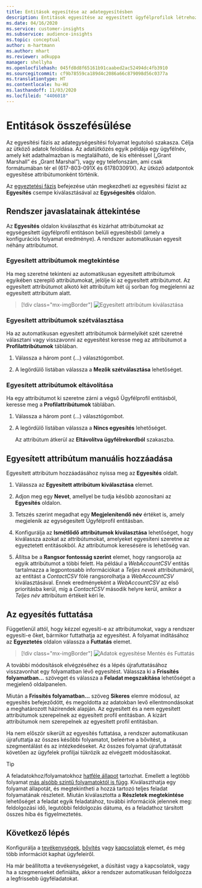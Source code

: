 ```yaml
---
title: Entitások egyesítése az adategyesítésben
description: Entitások egyesítése az egyesített ügyfélprofilok létrehozásához.
ms.date: 04/16/2020
ms.service: customer-insights
ms.subservice: audience-insights
ms.topic: conceptual
author: m-hartmann
ms.author: mhart
ms.reviewer: adkuppa
manager: shellyha
ms.openlocfilehash: 045fd8d8f65161b91caabed2ac52494dc4fb3910
ms.sourcegitcommit: cf9b78559ca189d4c2086a66c879098d56c0377a
ms.translationtype: HT
ms.contentlocale: hu-HU
ms.lasthandoff: 11/03/2020
ms.locfileid: "4406018"
---
```

# <a name="merge-entities"></a>Entitások összefésülése

Az egyesítési fázis az adategységesítési folyamat legutolsó szakasza. Célja az ütköző adatok feloldása. Az adatütközés egyik példája egy ügyfélnév, amely két adathalmazban is megtalálható, de kis eltéréssel („Grant Marshall” és „Grant Marshal”), vagy egy telefonszám, ami csak formátumában tér el (617-803-091X és 617803091X). Az ütköző adatpontok egyesítése attribútumonként történik.

Az [egyeztetési fázis](match-entities.md) befejezése után megkezdheti az egyesítési fázist az **Egyesítés** csempe kiválasztásával az **Egységesítés** oldalon.

## <a name="review-system-recommendations"></a>Rendszer javaslatainak áttekintése

Az **Egyesítés** oldalon kiválaszthat és kizárhat attribútumokat az egységesített ügyfélprofil entitáson belüli egyesítésből (amely a konfigurációs folyamat eredménye). A rendszer automatikusan egyesít néhány attribútumot.

### <a name="view-merged-attributes"></a>Egyesített attribútumok megtekintése

Ha meg szeretné tekinteni az automatikusan egyesített attribútumok egyikében szereplő attribútumokat, jelölje ki az egyesített attribútumot. Az egyesített attribútumot alkotó két attribútum két új sorban fog megjelenni az egyesített attribútum alatt.

> [!div class="mx-imgBorder"]
> ![Egyesített attribútum kiválasztása](media/configure-data-merge-profile-attributes.png "Egyesített attribútum kiválasztása")

### <a name="separate-merged-attributes"></a>Egyesített attribútumok szétválasztása

Ha az automatikusan egyesített attribútumok bármelyikét szét szeretné választani vagy visszavonni az egyesítést keresse meg az attribútumot a **Profilattribútumok** táblában.

1. Válassza a három pont (...) választógombot.
  
2. A legördülő listában válassza a **Mezők szétválasztása** lehetőséget.

### <a name="remove-merged-attributes"></a>Egyesített attribútumok eltávolítása

Ha egy attribútumot ki szeretne zárni a végső Ügyfélprofil entitásból, keresse meg a **Profilattribútumok** táblában.

1. Válassza a három pont (...) választógombot.
  
2. A legördülő listában válassza a **Nincs egyesítés** lehetőséget.

   Az attribútum átkerül az **Eltávolítva ügyfélrekordból** szakaszba.

## <a name="manually-add-a-merged-attribute"></a>Egyesített attribútum manuális hozzáadása

Egyesített attribútum hozzáadásához nyissa meg az **Egyesítés** oldalt.

1. Válassza az **Egyesített attribútum kiválasztása** elemet.

2. Adjon meg egy **Nevet**, amellyel be tudja később azonosítani az **Egyesítés** oldalon.

3. Tetszés szerint megadhat egy **Megjelenítendő név** értéket is, amely megjelenik az egységesített Ügyfélprofil entitásban.

4. Konfigurálja az **Ismétlődő attribútumok kiválasztása** lehetőséget, hogy kiválassza azokat az attribútumokat, amelyeket egyesíteni szeretne az egyeztetett entitásokból. Az attribútumok keresésére is lehetőség van.

5. Állítsa be a **Rangsor fontosság szerint** elemet, hogy rangsorolja az egyik attribútumot a többi felett. Ha például a *WebAccountCSV* entitás tartalmazza a legpontosabb információkat a *Teljes nevek* attribútumáról, az entitást a *ContactCSV* fölé rangsorolhatja a *WebAccountCSV* kiválasztásával. Ennek eredményeként a *WebAccountCSV* az első prioritásba kerül, míg a *ContactCSV* második helyre kerül, amikor a *Teljes név* attribútum értékeit kéri le.

## <a name="run-your-merge"></a>Az egyesítés futtatása

Függetlenül attól, hogy kézzel egyesíti-e az attribútumokat, vagy a rendszer egyesíti-e őket, bármikor futtathatja az egyesítést. A folyamat indításához az **Egyeztetés** oldalon válassza a **Futtatás** elemet.

> [!div class="mx-imgBorder"]
> ![Adatok egyesítése Mentés és Futtatás](media/configure-data-merge-save-run.png "Adatok egyesítése Mentés és Futtatás")

A további módosítások elvégzéséhez és a lépés újrafuttatásához visszavonhat egy folyamatban lévő egyesítést. Válassza ki a **Frissítés folyamatban...** szöveget és válassza a **Feladat megszakítása** lehetőséget a megjelenő oldalpanelen.

Miután a **Frissítés folyamatban...** szöveg **Sikeres** elemre módosul, az egyesítés befejeződött, és megoldotta az adatokban levő ellentmondásokat a meghatározott házirendek alapján. Az egyesített és a nem egyesített attribútumok szerepelnek az egyesített profil entitásban. A kizárt attribútumok nem szerepelnek az egyesített profil entitásban.

Ha nem először sikerült az egyesítés futtatása, a rendszer automatikusan újrafuttatja az összes későbbi folyamatot, beleértve a bővítést, a szegmentálást és az intézkedéseket. Az összes folyamat újrafuttatását követően az ügyfelek profiljai tükrözik az elvégzett módosításokat.

> [!TIP]
> A feladatokhoz/folyamatokhoz [hatféle állapot](system.md#status-types) tartozhat. Emellett a legtöbb folyamat [más alsóbb szintű folyamatoktól is függ](system.md#refresh-policies). Kiválaszthatja egy folyamat állapotát, és megtekintheti a hozzá tartozó teljes feladat folyamatának részleteit. Miután kiválasztotta a **Részletek megtekintése** lehetőséget a feladat egyik feladatához, további információk jelennek meg: feldolgozási idő, legutóbbi feldolgozás dátuma, és a feladathoz társított összes hiba és figyelmeztetés.

## <a name="next-step"></a>Következő lépés

Konfigurálja a [tevékenységek](activities.md), [bővítés](enrichment-microsoft-graph.md) vagy [kapcsolatok](relationships.md) elemet, és még több információt kaphat ügyfeleiről.

Ha már beállította a tevékenységeket, a dúsítást vagy a kapcsolatok, vagy ha a szegmenseket definiálta, akkor a rendszer automatikusan feldolgozza a legfrissebb ügyféladatokat.



